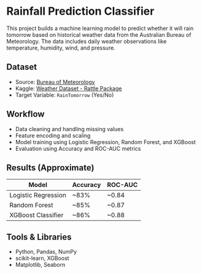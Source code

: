 # Rainfall Prediction Classifier

This project builds a machine learning model to predict whether it will rain tomorrow based on historical weather data from the Australian Bureau of Meteorology. The data includes daily weather observations like temperature, humidity, wind, and pressure.

## Dataset

* Source: [Bureau of Meteorology](http://www.bom.gov.au/climate/dwo/)
* Kaggle: [Weather Dataset - Rattle Package](https://www.kaggle.com/datasets/jsphyg/weather-dataset-rattle-package)
* Target Variable: `RainTomorrow` (Yes/No)

## Workflow

* Data cleaning and handling missing values
* Feature encoding and scaling
* Model training using Logistic Regression, Random Forest, and XGBoost
* Evaluation using Accuracy and ROC-AUC metrics

## Results (Approximate)

| Model               | Accuracy | ROC-AUC |
| ------------------- | -------- | ------- |
| Logistic Regression | \~83%    | \~0.84  |
| Random Forest       | \~85%    | \~0.87  |
| XGBoost Classifier  | \~86%    | \~0.88  |

## Tools & Libraries

* Python, Pandas, NumPy
* scikit-learn, XGBoost
* Matplotlib, Seaborn
